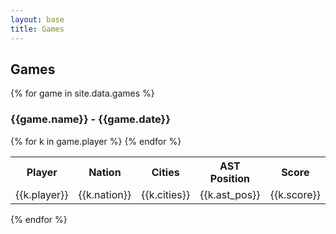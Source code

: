 ```yaml
---
layout: base
title: Games
---
```

## Games

{% for game in site.data.games %}

### {{game.name}} - {{game.date}}
<table>
	<tr>
        <th>Player</th>
		<th>Nation</th>
		<th>Cities</th>
		<th>AST Position</th>
        <th>Score</th>
	</tr>
	{% for k in game.player %}
	<tr>
        <td>{{k.player}}</td>
		<td>{{k.nation}}</td>
        <td>{{k.cities}}</td>
        <td>{{k.ast_pos}}</td>
        <td>{{k.score}}</td>
	</tr>
	{% endfor %}
</table>
{% endfor %}